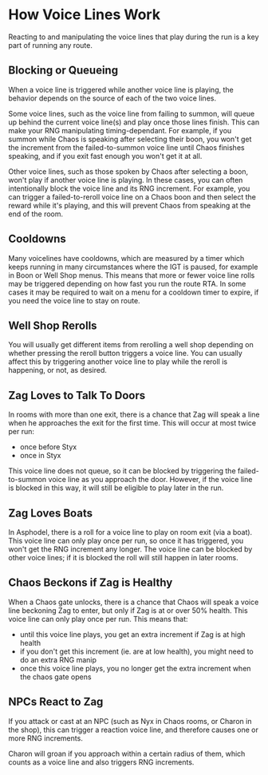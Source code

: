 How Voice Lines Work
==============

Reacting to and manipulating the voice lines that play during the run is a key part of running any route.

Blocking or Queueing
-------------------------
When a voice line is triggered while another voice line is playing, the behavior depends on the source
of each of the two voice lines.

Some voice lines, such as the voice line from failing to summon, will queue up behind the current voice line(s) and play once those lines finish. This can make your RNG manipulating timing-dependant. For example, if you summon while Chaos is speaking after selecting their boon, you won't get the increment from the failed-to-summon voice line until Chaos finishes speaking, and if you exit fast enough you won't get it at all.

Other voice lines, such as those spoken by Chaos after selecting a boon, won't play if another voice line is playing. In these cases, you can often intentionally block the voice line and its RNG increment. For example, you can trigger a failed-to-reroll voice line on a Chaos boon and then select the reward while it's playing, and this will prevent Chaos from speaking at the end of the room.

Cooldowns
-----------
Many voicelines have cooldowns, which are measured by a timer which keeps running in many circumstances where the IGT is paused, for example in Boon or Well Shop menus. This means that more or fewer voice line rolls may be triggered depending on how fast you run the route RTA. In some cases it may be required to wait on a menu for a cooldown timer to expire, if you need the voice line to stay on route.

Well Shop Rerolls
---------------------
You will usually get different items from rerolling a well shop depending on whether pressing the reroll button
triggers a voice line. You can usually affect this by triggering another voice line to play while the reroll is happening, or not, as desired.

Zag Loves to Talk To Doors
--------------------------------
In rooms with more than one exit, there is a chance that Zag will speak a line when he approaches the exit for the first time. This will occur at most twice per run:
* once before Styx
* once in Styx

This voice line does not queue, so it can be blocked by triggering the failed-to-summon voice line as you approach the door. However, if the voice line is blocked in this way, it will still be eligible to play later in the run.

Zag Loves Boats
-------------------
In Asphodel, there is a roll for a voice line to play on room exit (via a boat). This voice line can only play once per run, so once it has triggered, you won't get the RNG increment any longer. The voice line can be blocked by other voice lines; if it is blocked the roll will still happen in later rooms.

Chaos Beckons if Zag is Healthy
--------------------------------------
When a Chaos gate unlocks, there is a chance that Chaos will speak a voice line beckoning Zag to enter, but only if Zag is at or over 50% health. This voice line can only play once per run. This means that:
* until this voice line plays, you get an extra increment if Zag is at high health
* if you don't get this increment (ie. are at low health), you might need to do an extra RNG manip
* once this voice line plays, you no longer get the extra increment when the chaos gate opens

NPCs React to Zag
---------------------
If you attack or cast at an NPC (such as Nyx in Chaos rooms, or Charon in the shop), this can trigger a reaction voice line, and therefore causes one or more RNG increments.

Charon will groan if you approach within a certain radius of them, which counts as a voice line and also triggers RNG increments.
